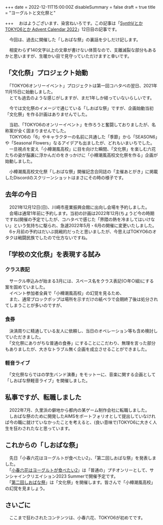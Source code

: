 +++
date = 2022-12-11T15:00:00Z
disableSummary = false
draft = true
title = "ヨーグルトと文化祭と"

+++
　おはようございます、染宮ねいろです。この記事は「[SynthVとかTOKYO6とか Advent Calendar 2022](https://adventar.org/calendars/8111)」12日目の記事です。

　今回は、過去に開催した「しおばな祭」の裏話を少しだけ記します。  

<!-- more -->

　相変わらず140文字以上の文章が書けない体質なので、支離滅裂な部分もあるかと思いますが、生暖かい目で見守っていただけますと幸いです。

## 「文化祭」プロジェクト始動

　「TOKYO6オンリーイベント」プロジェクトは第一回コハタベの翌日、2021年11月15日に始動しました。  
　とても過去のような感じがしますが、まだ1年しか経っていないらしいです。  

　今では文化祭のイメージで通じている「しおばな祭」ですが、企画始動当初「文化祭」を作る計画はありませんでした。

　当初、「TOKYO6のオンリーイベント」を作ろうと奮闘しておりましたが、名称案が全く固まりませんでした。  
　TOKYO6の「6」やキャラクターの名前に共通した「季節」から「SEASON6」や「Seasonal Flowers」なるアイデアも出ましたが、どれもいまいちでした。
　一旦視点を変え「小樽潮風高校」に目を向けた瞬間、「文化祭」を楽しむ六花たちの姿が脳裏に浮かんだのをきっかけに「小樽潮風高校文化祭を作る」企画が始動しました。

　小樽潮風高校文化祭「しおばな祭」開催記念合同誌の「主催あとがき」に掲載したDiscordのスクリーンショットはまさにその時の様子です。

## 去年の今日

　2021年12月12日(日)、川崎市産業振興会館に出向し会場を予約しました。  
　会場は通常1年前に予約します。当初の計画は2022年12月(ちょうど今の時期ですね)開催の予定でしたが、コハタベで感じた「界隈の熱を冷ましてはいけない」という気持ちに駆られ、急遽2022年5月・6月の開催に変更いたしました。  
　6ヶ月前の予約はだいぶ挑戦的だったと思いましたが、今思えばTOKYO6のオタクは戦闘民族でしたので仕方ないですね。

## 「学校の文化祭」を表現する試み

### クラス表記

　サークル申込みが始まる3月には、スペース名をクラス表記(○年○組)にする案を固めていました。  
　イベント参加者全員で「小樽潮風高校」の幻覚を見るため、  
　また、通常ブロックポップは場所を示すだけの紙ペラで会期終了後は処分されてしまうことが多いのですが、

### 食券

　決済周りに精通している友人に依頼し、当日のオペレーション等も含め検討していただきました。  
　「文化祭にありがちな普通の食券」にすることにこだわり、無理を言った部分もありましたが、大きなトラブル無く企画を成立させることができました。

### 軽音ライブ

　「文化祭ならではの学生バンド演奏」をモットーに、音楽に関する企画として「しおばな祭軽音ライブ」を開催しました。  

## 私事ですが、転職しました

　2022年7月、久里浜の僻地から都内の某ゲーム制作会社に転職しました。  
　しおばな祭のために開発したAIMSをポートフォリオとして提出していなければ今の職に就けていなかったことを考えると、(良い意味で)TOKYO6に大きく人生を狂わされたなと思っています。  

## これからの「しおばな祭」

　先日「小春六花はヨーグルトが食べたい2」、「第二回しおばな祭」を発表しました。  
　「[小春六花はヨーグルトが食べたい2](https://kohatabe.jp)」は「普通の」プチオンリーとして、サンシャインクリエイション2023 Summerで開催予定です。  
　「[第二回しおばな祭](https://shiokazehs.jp)」は「文化祭」を開催します。皆さんで「小樽潮風高校」の幻覚を見ましょう。

## さいごに

　ここまで狂わされたコンテンツは、小春六花、TOKYO6が初めてです。
